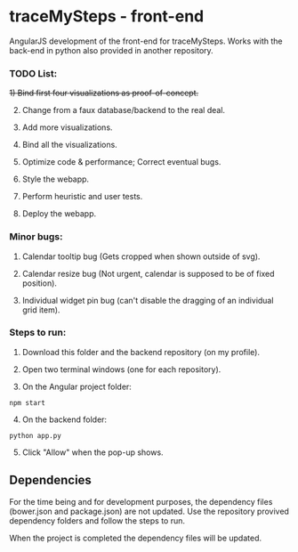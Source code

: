 # traceMySteps - front-end

AngularJS development of the front-end for traceMySteps. Works with the back-end in python also provided in another repository.

### TODO List: 

<s>1) Bind first four visualizations as proof-of-concept.</s>

2) Change from a faux database/backend to the real deal.

3) Add more visualizations.

4) Bind all the visualizations.

5) Optimize code & performance; Correct eventual bugs.

6) Style the webapp.

7) Perform heuristic and user tests.

8) Deploy the webapp.

### Minor bugs: 

1) Calendar tooltip bug (Gets cropped when shown outside of svg).

2) Calendar resize bug (Not urgent, calendar is supposed to be of fixed position).

3) Individual widget pin bug (can't disable the dragging of an individual grid item).

### Steps to run:

1) Download this folder and the backend repository (on my profile).
2) Open two terminal windows (one for each repository).

3) On the Angular project folder:
```
npm start
```

4) On the backend folder:
```
python app.py
```
5) Click "Allow" when the pop-up shows.

## Dependencies

For the time being and for development purposes, the dependency files (bower.json and package.json) are not updated. Use the repository provived dependency folders and follow the steps to run.

When the project is completed the dependency files will be updated.
